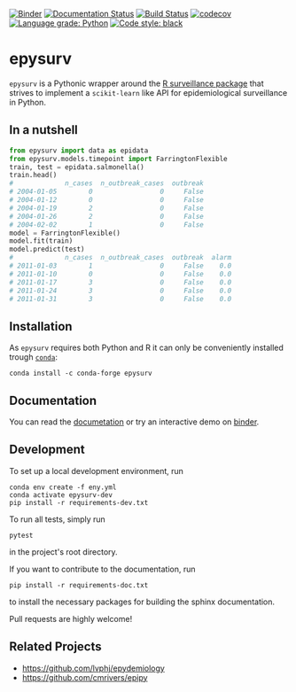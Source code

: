[![Binder](https://mybinder.org/badge_logo.svg)](https://mybinder.org/v2/gh/JarnoRFB/epysurv/master?filepath=docs/demo.ipynb)
[![Documentation Status](https://readthedocs.org/projects/epysurv/badge/?version=latest)](https://epysurv.readthedocs.io/en/latest/?badge=latest)
[![Build Status](https://travis-ci.com/JarnoRFB/epysurv.svg?token=dmY4GfBz2Rs5oxYeuMhW&branch=master)](https://travis-ci.com/JarnoRFB/epysurv)
[![codecov](https://codecov.io/gh/JarnoRFB/epysurv/branch/master/graph/badge.svg)](https://codecov.io/gh/JarnoRFB/epysurv)
[![Language grade: Python](https://img.shields.io/lgtm/grade/python/g/JarnoRFB/epysurv.svg?logo=lgtm&logoWidth=18)](https://lgtm.com/projects/g/JarnoRFB/epysurv/context:python)
[![Code style: black](https://img.shields.io/badge/code%20style-black-000000.svg)](https://github.com/ambv/black)
# epysurv
`epysurv` is a Pythonic wrapper around the [R surveillance package](https://cran.r-project.org/web/packages/surveillance/index.html) 
that strives to implement a `scikit-learn` like API for epidemiological surveillance in Python. 

## In a nutshell

```python
from epysurv import data as epidata
from epysurv.models.timepoint import FarringtonFlexible
train, test = epidata.salmonella()
train.head()
#             n_cases  n_outbreak_cases  outbreak
# 2004-01-05        0                 0     False
# 2004-01-12        0                 0     False
# 2004-01-19        2                 0     False
# 2004-01-26        2                 0     False
# 2004-02-02        1                 0     False    
model = FarringtonFlexible()
model.fit(train)
model.predict(test)
#             n_cases  n_outbreak_cases  outbreak  alarm
# 2011-01-03        1                 0     False    0.0
# 2011-01-10        0                 0     False    0.0
# 2011-01-17        3                 0     False    0.0
# 2011-01-24        3                 0     False    0.0
# 2011-01-31        3                 0     False    0.0
```

## Installation
As `epysurv` requires both Python and R it can only be conveniently installed trough [`conda`](https://docs.conda.io/en/latest/):

    conda install -c conda-forge epysurv 

## Documentation
You can read the [documetation](https://epysurv.readthedocs.io/en/latest/?badge=latest) or try 
an interactive demo on [binder](https://mybinder.org/v2/gh/JarnoRFB/epysurv/master?filepath=demo.ipynb).

## Development
To set up a local development environment, run

    conda env create -f eny.yml
    conda activate epysurv-dev
    pip install -r requirements-dev.txt

To run all tests, simply run 

    pytest

in the project's root directory.

If you want to contribute to the documentation, run

    pip install -r requirements-doc.txt

to install the necessary packages for building the sphinx documentation.

Pull requests are highly welcome!


## Related Projects
* https://github.com/lvphj/epydemiology
* https://github.com/cmrivers/epipy
